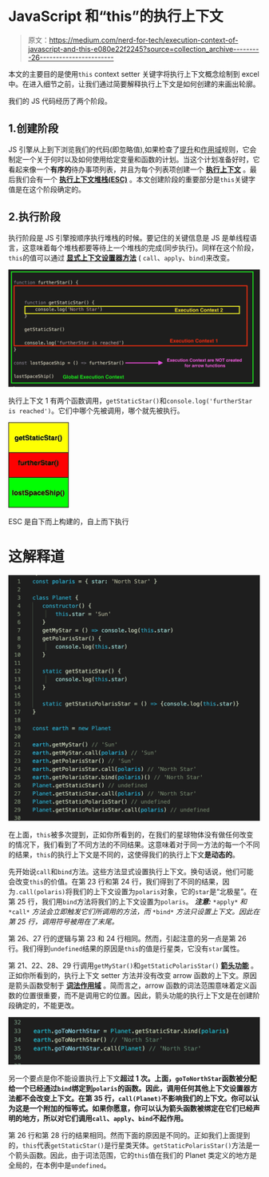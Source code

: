 # JavaScript 和“this”的执行上下文

> 原文：<https://medium.com/nerd-for-tech/execution-context-of-javascript-and-this-e080e22f2245?source=collection_archive---------26----------------------->

本文的主要目的是使用`this` context setter 关键字将执行上下文概念绘制到 excel 中。在进入细节之前，让我们通过简要解释执行上下文是如何创建的来画出轮廓。

我们的 JS 代码经历了两个阶段。

## 1.创建阶段

JS 引擎从上到下浏览我们的代码(即忽略值),如果检查了[提升](https://www.w3schools.com/js/js_hoisting.asp)和[作用域](https://blog.bitsrc.io/understanding-scope-and-scope-chain-in-javascript-f6637978cf53)规则，它会制定一个关于何时以及如何使用给定变量和函数的计划。当这个计划准备好时，它看起来像一个**有序的**待办事项列表，并且为每个列表项创建一个 [**执行上下文**](https://www.javascripttutorial.net/javascript-execution-context/) 。最后我们会有一个 [**执行上下文堆栈(ESC)**](https://blog.bitsrc.io/understanding-execution-context-and-execution-stack-in-javascript-1c9ea8642dd0) 。本文创建阶段的重要部分是`this`关键字值是在这个阶段确定的。

## 2.执行阶段

执行阶段是 JS 引擎按顺序执行堆栈的时候。要记住的关键信息是 JS 是单线程语言，这意味着每个堆栈都要等待上一个堆栈的完成(同步执行)。同样在这个阶段，`this`的值可以通过 [**显式上下文设置器方法**](/@omergoldberg/javascript-call-apply-and-bind-e5c27301f7bb) ( `call`、`apply`、`bind`)来改变。

![](img/4925d62742aa6784f6f9e9c0a769b79a.png)

执行上下文 1 有两个函数调用，`getStaticStar()`和`console.log('furtherStar is reached')`。它们中哪个先被调用，哪个就先被执行。

![](img/f7d1dfa7473a8de8f7d85aff6326c90f.png)

ESC 是自下而上构建的，自上而下执行

# 这解释道

![](img/2957061bbbfcdaa71a017cfb96086b80.png)

在上面，`this`被多次提到，正如你所看到的，在我们的星球物体没有做任何改变的情况下，我们看到了不同方法的不同结果。这意味着对于同一方法的每一个不同的结果，`this`的执行上下文是不同的，这使得我们的执行上下文**是动态的**。

先开始说`call`和`bind`方法。这些方法显式设置执行上下文。换句话说，他们可能会改变`this`的价值。在第 23 行和第 24 行，我们得到了不同的结果，因为`.call(polaris)`将我们的上下文设置为`polaris`对象，它的`star`是“北极星”。在第 25 行，我们用`bind`方法将我们的上下文设置为`polaris`。
***注意:*** `*apply*` *和* `*call*` *方法会立即触发它们所调用的方法，而* `*bind*` *方法只设置上下文。因此在第 25 行，调用符号被用在了末尾。*

第 26、27 行的逻辑与第 23 和 24 行相同。然而，引起注意的另一点是第 26 行。我们得到`undefined`结果的原因是`this`的值是行星类，它没有`star`属性。

第 21、22、28、29 行调用`getMyStar()`和`getStaticPolarisStar()` [**箭头功能**](https://developer.mozilla.org/en-US/docs/Web/JavaScript/Reference/Functions/Arrow_functions) 。正如你所看到的，执行上下文 setter 方法并没有改变 arrow 函数的上下文。原因是箭头函数受制于 [**词法作用域**](https://developer.mozilla.org/en-US/docs/Web/JavaScript/Closures) 。简而言之，arrow 函数的词法范围意味着定义函数的位置很重要，而不是调用它的位置。因此，箭头功能的执行上下文是在创建阶段确定的，不能更改。

![](img/200803577493b7ecd2e8671a80384f02.png)

另一个要点是你不能设置执行上下文**超过 1 次。上面，`goToNorthStar`函数被分配给一个已经通过`bind`绑定到`polaris`的函数。因此，调用任何其他上下文设置器方法都不会改变上下文。在第 35 行，`call(Planet)`不影响我们的上下文。你可以认为这是一个附加的恒等式。如果你愿意，你可以认为箭头函数被绑定在它们已经声明的地方，所以对它们调用`call`、`apply`、`bind`不起作用。**

第 26 行和第 28 行的结果相同。然而下面的原因是不同的。正如我们上面提到的，`this`代表`getStaticStar()`是行星类天体。`getStaticPolarisStar()`方法是一个箭头函数。因此，由于词法范围，它的`this`值在我们的 Planet 类定义的地方是全局的，在本例中是`undefined`。
